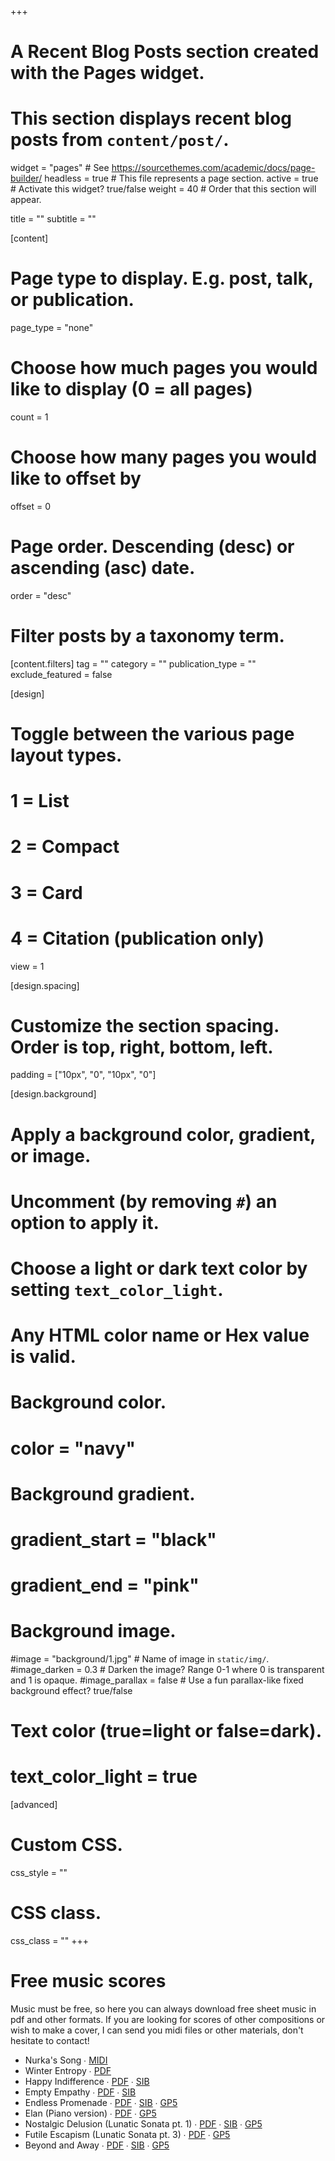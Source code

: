 +++
# A Recent Blog Posts section created with the Pages widget.
# This section displays recent blog posts from `content/post/`.

widget = "pages"  # See https://sourcethemes.com/academic/docs/page-builder/
headless = true  # This file represents a page section.
active = true  # Activate this widget? true/false
weight = 40  # Order that this section will appear.

title = ""
subtitle = ""

[content]
  # Page type to display. E.g. post, talk, or publication.
  page_type = "none"
  
  # Choose how much pages you would like to display (0 = all pages)
  count = 1
  
  # Choose how many pages you would like to offset by
  offset = 0

  # Page order. Descending (desc) or ascending (asc) date.
  order = "desc"

  # Filter posts by a taxonomy term.
  [content.filters]
    tag = ""
    category = ""
    publication_type = ""
    exclude_featured = false
  
[design]
  # Toggle between the various page layout types.
  #   1 = List
  #   2 = Compact
  #   3 = Card
  #   4 = Citation (publication only)
  view = 1

 [design.spacing]
 # Customize the section spacing. Order is top, right, bottom, left.
  padding = ["10px", "0", "10px", "0"]
 
[design.background]
  # Apply a background color, gradient, or image.
  #   Uncomment (by removing `#`) an option to apply it.
  #   Choose a light or dark text color by setting `text_color_light`.
  #   Any HTML color name or Hex value is valid.
  
  # Background color.
  # color = "navy"
  
  # Background gradient.
  # gradient_start = "black"
  # gradient_end = "pink"
  
  # Background image.
  #image = "background/1.jpg"  # Name of image in `static/img/`.
  #image_darken = 0.3  # Darken the image? Range 0-1 where 0 is transparent and 1 is opaque.
  #image_parallax = false  # Use a fun parallax-like fixed background effect? true/false

  # Text color (true=light or false=dark).
  # text_color_light = true  
  
[advanced]
 # Custom CSS. 
 css_style = ""
 
 # CSS class.
 css_class = ""
+++
<div class="mini-title"><h1>Free music scores</h1></div>

Music must be free, so here you can always download free sheet music in pdf and other formats. If you are looking for scores of other compositions or wish to make a cover, I can send you midi files or other materials, don't hesitate to contact!

- Nurka's Song ∙ <a href="/scores/Nurka song.mid" title="download midi" target="_blank">MIDI</a>
- Winter Entropy  ∙ <a href="/scores/Winter Entropy.pdf" title="скачать pdf" target="_blank">PDF</a>
- Happy Indifference  ∙ <a href="/scores/Happy Indifference.pdf" title="download pdf" target="_blank">PDF</a> ∙ <a href="/scores/Happy Indifference.sib" title="download Sibelius file" target="_blank">SIB</a>
- Empty Empathy  ∙ <a href="/scores/Empty Empathy.pdf" title="download pdf" target="_blank">PDF</a> ∙ <a href="/scores/Empty Empathy.sib" title="download Sibelius file" target="_blank">SIB</a>
- Endless Promenade  ∙ <a href="/scores/Endless Promenade.pdf" title="download pdf" target="_blank">PDF</a> ∙ <a href="/scores/Endless Promenade.sib" title="download Sibelius file" target="_blank">SIB</a> ∙ <a href="/scores/Endless Promenade.gp5" title="download Guitar pro file" target="_blank">GP5</a>
- Elan (Piano version)  ∙ <a href="/scores/Elan (Piano version).pdf" title="download pdf" target="_blank">PDF</a> ∙ <a href="scores/Elan (Piano version).gp5" title="download Guitar pro file" target="_blank">GP5</a>
- Nostalgic Delusion (Lunatic Sonata pt. 1) ∙ <a href="/scores/Nostalgic Delusion.pdf" title="download pdf" target="_blank">PDF</a> ∙ <a href="/scores/Nostalgic Delusion.sib" title="download sibelius file" target="_blank">SIB</a> ∙ <a href="/scores/Nostalgic Delusion.gp5" title="download Guitar pro file" target="_blank">GP5</a>
- Futile Escapism (Lunatic Sonata pt. 3) ∙ <a href="/scores/Futile Escapism.pdf" title="download pdf" target="_blank">PDF</a> ∙ <a href="/scores/Futile Escapism.gp5" title="download Guitar pro file" target="_blank">GP5</a>
- Beyond and Away  ∙ <a href="/scores/Beyond and Away.pdf" title="download pdf" target="_blank">PDF</a> ∙ <a href="/scores/Beyond and Away.sib" title="download sibelius file" target="_blank">SIB</a> ∙ <a href="/scores/Beyond and Away.gp5" title="download Guitar pro file" target="_blank">GP5</a>
